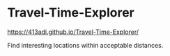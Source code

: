 # Travel-Time-Explorer
https://413adi.github.io/Travel-Time-Explorer/

Find interesting locations within acceptable distances.
